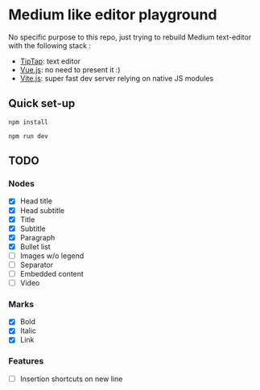 # Medium like editor playground

No specific purpose to this repo, just trying to rebuild Medium text-editor with the following stack :

* [TipTap](https://www.tiptap.dev/): text editor
* [Vue.js](https://v3.vuejs.org/): no need to present it :)
* [Vite.js](https://vitejs.dev/): super fast dev server relying on native JS modules

## Quick set-up

```
npm install
```

```
npm run dev
```

## TODO

### Nodes

* [x] Head title
* [x] Head subtitle
* [x] Title
* [x] Subtitle
* [x] Paragraph
* [x] Bullet list
* [ ] Images w/o legend
* [ ] Separator
* [ ] Embedded content
* [ ] Video
  
### Marks

* [x] Bold
* [x] Italic
* [x] Link

### Features

* [ ] Insertion shortcuts on new line

